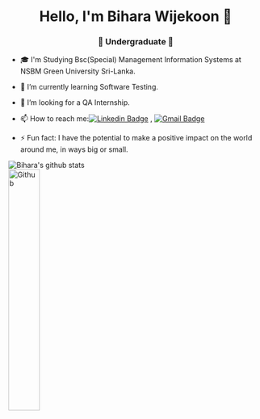 <h1 align="center"> Hello, I'm Bihara Wijekoon 👋 </h1>
<h3 align="center">🚀 Undergraduate 🚀</h3>


- 🎓 I'm Studying Bsc(Special) Management Information Systems at NSBM Green University Sri-Lanka.
- 🌱 I’m currently learning Software Testing.
- 👯 I’m looking for a QA Internship.
- 📫 How to reach me:[![Linkedin Badge](https://img.shields.io/badge/-LinkedIn-blue?style=flat-square&logo=Linkedin&logoColor=white&link=)](https://www.linkedin.com/in/bihara-wijekoon-91ab23199/) 
, [![Gmail Badge](https://img.shields.io/badge/-Gmail-c14438?style=flat-square&logo=Gmail&logoColor=white&link=mailto:shuklaraghav321.com)](mailto:numanshi2000@gmail.com)

- ⚡ Fun fact: I have the potential to make a positive impact on the world around me, in ways big or small.

![Bihara's github stats](https://github-readme-stats.vercel.app/api?username=bihara21&&show_icons=true&title_color=ffffff&icon_color=bb2acf&text_color=daf7dc&bg_color=151515)<br>
<img width="35%" align="justify" alt="Github" src="https://user-images.githubusercontent.com/48678280/88862734-4903af80-d201-11ea-968b-9c939d88a37c.gif" />


